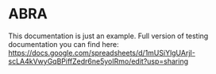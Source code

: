# ABRA
This documentation is just an example.
Full version of testing documentation you can find here: https://docs.google.com/spreadsheets/d/1mUSiYlgUArjI-scLA4kVwyGqBPiffZedr6ne5yoIRmo/edit?usp=sharing
